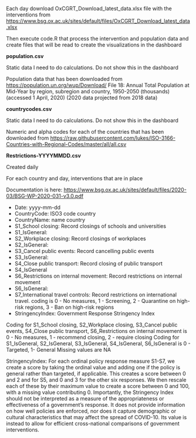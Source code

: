 Each day download OxCGRT_Download_latest_data.xlsx file with the interventions from https://www.bsg.ox.ac.uk/sites/default/files/OxCGRT_Download_latest_data.xlsx

Then execute code.R that process the intervention and population data and create files that will be read to create the visualizations in the dashboard

**population.csv**

Static data I need to do calculations. Do not show this in the dashboard
  
Population data that has been downloaded from https://population.un.org/wup/Download/
File 18: Annual Total Population at Mid-Year by region, subregion and country, 1950-2050 (thousands) (accessed 1 April, 2020) (2020 data projected from 2018 data)

**countrycodes.csv**

Static data I need to do calculations. Do not show this in the dashboard

Numeric and alpha codes for each of the countries that has been downloaded from https://raw.githubusercontent.com/lukes/ISO-3166-Countries-with-Regional-Codes/master/all/all.csv


**Restrictions-YYYYMMDD.csv**

Created daily
  
For each country and day, interventions that are in place

Documentation is here: https://www.bsg.ox.ac.uk/sites/default/files/2020-03/BSG-WP-2020-031-v3.0.pdf


- Date: yyyy-mm-dd
- CountryCode: ISO3 code country
- CountryName: name country
- S1_School closing: Record closings of schools and universities
- S1_IsGeneral:
- S2_Workplace closing: Record closings of workplaces
- S2_IsGeneral:
- S3_Cancel public events: Record cancelling public events
- S3_IsGeneral:
- S4_Close public transport: Record closing of public transport
- S4_IsGeneral
- S6_Restrictions on internal movement: Record restrictions on internal movement
- S6_IsGeneral:
- S7_International travel controls: Record restrictions on international travel. coding is 0 - No measures, 1 - Screening, 2 - Quarantine on high-risk regions, 3 - Ban on high-risk regions
- StringencyIndex: Government Response Stringency Index


Coding for S1_School closing, S2_Workplace closing, S3_Cancel public events, S4_Close public transport, S6_Restrictions on internal movement is
0 - No measures, 1 - recommend closing, 2 - require closing
Coding for S1_IsGeneral, S2_IsGeneral, S3_IsGeneral, S4_IsGeneral, S6_IsGeneral is
0 - Targeted, 1- General
Missing values are NA

StringencyIndex: For each ordinal policy response measure S1-S7, we create a score by taking the ordinal value and adding one if the policy is general rather than targeted, if applicable. This creates a score between 0 and 2 and for S5, and 0 and 3 for the other six responses. We then rescale each of these by their maximum value to create a score between 0 and 100, with a missing value contributing 0.
Importantly, the Stringency Index should not be interpreted as a measure of the appropriateness or effectiveness of a government’s response. It does not provide information on how well policies are enforced, nor does it capture demographic or cultural characteristics that may affect the spread of COVID-10. Its value is instead to allow for efficient cross-national comparisons of government interventions.

